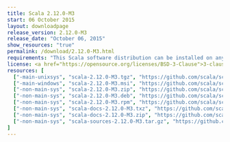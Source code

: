 ```yaml
---
title: Scala 2.12.0-M3
start: 06 October 2015
layout: downloadpage
release_version: 2.12.0-M3
release_date: "October 06, 2015"
show_resources: "true"
permalink: /download/2.12.0-M3.html
requirements: "This Scala software distribution can be installed on any Unix-like or Windows system. It requires the Java Runtime Environment, version 1.8 or later, which can be downloaded from <a href='https://www.java.com/'>java.com</a>."
license: <a href="https://opensource.org/licenses/BSD-3-Clause">3-clause BSD license</a>
resources: [
  ["-main-unixsys", "scala-2.12.0-M3.tgz", "https://github.com/scala/scala/releases/download/v2.12.0-M3/scala-2.12.0-M3.tgz", "Mac OS X, Unix, Cygwin", "19.97M"],
  ["-main-windows", "scala-2.12.0-M3.msi", "https://github.com/scala/scala/releases/download/v2.12.0-M3/scala-2.12.0-M3.msi", "Windows (msi installer)", "97.75M"],
  ["-non-main-sys", "scala-2.12.0-M3.zip", "https://github.com/scala/scala/releases/download/v2.12.0-M3/scala-2.12.0-M3.zip", "Windows", "20.01M"],
  ["-non-main-sys", "scala-2.12.0-M3.deb", "https://github.com/scala/scala/releases/download/v2.12.0-M3/scala-2.12.0-M3.deb", "Debian", "65.62M"],
  ["-non-main-sys", "scala-2.12.0-M3.rpm", "https://github.com/scala/scala/releases/download/v2.12.0-M3/scala-2.12.0-M3.rpm", "RPM package", "96.55M"],
  ["-non-main-sys", "scala-docs-2.12.0-M3.txz", "https://github.com/scala/scala/releases/download/v2.12.0-M3/scala-docs-2.12.0-M3.txz", "API docs", "42.99M"],
  ["-non-main-sys", "scala-docs-2.12.0-M3.zip", "https://github.com/scala/scala/releases/download/v2.12.0-M3/scala-docs-2.12.0-M3.zip", "API docs", "80.08M"],
  ["-non-main-sys", "scala-sources-2.12.0-M3.tar.gz", "https://github.com/scala/scala/archive/v2.12.0-M3.tar.gz", "Sources", ""]
]
---
```


